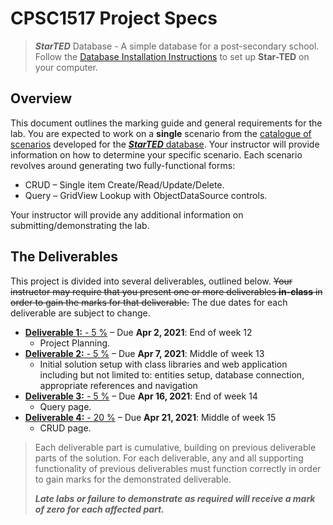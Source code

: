 # CPSC1517 Project Specs

> ***StarTED*** Database - A simple database for a post-secondary school. Follow the [Database Installation Instructions](./Database/ReadMe.md) to set up **Star-TED** on your computer.

## Overview

This document outlines the marking guide and general requirements for the lab. You are expected to work on a **single** scenario from the [catalogue of scenarios](./Scenarios/ReadMe.md) developed for the [***StarTED*** database](./Database/ReadMe.md). Your instructor will provide information on how to determine your specific scenario. Each scenario revolves around generating two fully-functional forms:

* CRUD – Single item Create/Read/Update/Delete.
* Query – GridView Lookup with ObjectDataSource controls.

Your instructor will provide any additional information on submitting/demonstrating the lab.

## The Deliverables

This project is divided into several deliverables, outlined below. ~~Your instructor may require that you present one or more deliverables **in-class** in order to gain the marks for that deliverable.~~ The due dates for each deliverable are subject to change.

* [**Deliverable 1:** - 5 %](./Deliverable-1.md) –  Due **Apr 2, 2021**: End of week 12
  * Project Planning.
* [**Deliverable 2:** - 5 %](./Deliverable-2.md) – Due **Apr 7, 2021**: Middle of week 13
  * Initial solution setup with class libraries and web application including but not limited to: entities setup, database connection, appropriate references and navigation
* [**Deliverable 3:** - 5 %](./Deliverable-3.md) – Due **Apr 16, 2021**: End of week 14 
  * Query page.
* [**Deliverable 4:** - 20 %](./Deliverable-4.md)  – Due **Apr 21, 2021**: Middle of week 15
  * CRUD page.

> Each deliverable part is cumulative, building on previous deliverable parts of the solution. For each deliverable, any and all supporting functionality of previous deliverables must function correctly in order to gain marks for the demonstrated deliverable.
>
> ***Late labs or failure to demonstrate as required will receive a mark of zero for each affected part.***

